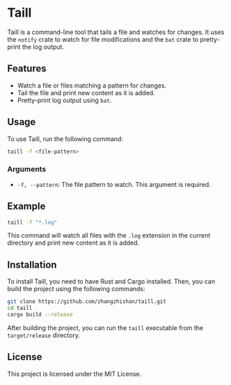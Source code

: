 # Taill

Taill is a command-line tool that tails a file and watches for changes. It uses the `notify` crate to watch for file modifications and the `bat` crate to pretty-print the log output.

## Features

- Watch a file or files matching a pattern for changes.
- Tail the file and print new content as it is added.
- Pretty-print log output using `bat`.

## Usage

To use Taill, run the following command:

```sh
taill -f <file-pattern>
```

### Arguments

- `-f, --pattern`: The file pattern to watch. This argument is required.

## Example

```sh
taill -f "*.log"
```

This command will watch all files with the `.log` extension in the current directory and print new content as it is added.

## Installation

To install Taill, you need to have Rust and Cargo installed. Then, you can build the project using the following commands:

```sh
git clone https://github.com/zhangzhishan/taill.git
cd taill
cargo build --release
```

After building the project, you can run the `taill` executable from the `target/release` directory.

## License

This project is licensed under the MIT License.
